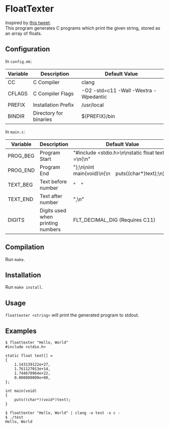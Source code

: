 # FloatTexter

Inspired by [this tweet](https://twitter.com/lunasorcery/status/1084623111100817408).  
This program generates C programs which print the given string, stored as an array of floats.

## Configuration

In `config.mk`:

Variable | Description             | Default Value
---------|-------------------------|--------------
CC       | C Compiler              | clang
CFLAGS   | C Compiler Flags        | -O2 -std=c11 -Wall -Wextra -Wpedantic
PREFIX   | Installation Prefix     | /usr/local
BINDIR   | Directory for binaries  | $(PREFIX)/bin

In `main.c`:

Variable | Description                       | Default Value
---------|-----------------------------------|--------------
PROG_BEG | Program Start                     | "#include <stdio.h>\n\nstatic float text[] =\n{\n"
PROG_END | Program End                       | "};\n\nint main(void)\n{\n&nbsp;&nbsp;&nbsp;&nbsp;puts((char*)text);\n}\n"
TEXT_BEG | Text before number                | "&nbsp;&nbsp;&nbsp;&nbsp;"
TEXT_END | Text after number                 | ",\n"
DIGITS   | Digits used when printing numbers | FLT_DECIMAL_DIG (Requires C11)

## Compilation

Run `make`.

## Installation

Run `make install`.

## Usage

`floattexter <string>` will print the generated program to stdout.

## Examples

```
$ floattexter "Hello, World"
#include <stdio.h>

static float text[] =
{
    1.143139122e+27,
    1.761127013e+14,
    1.744670964e+22,
    0.000000000e+00,
};

int main(void)
{
    puts((char*)(void*)text);
}
```

```
$ floattexter "Hello, World" | clang -o test -x c -
$ ./test
Hello, World
```

